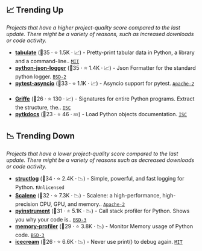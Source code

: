 ## 📈 Trending Up

_Projects that have a higher project-quality score compared to the last update. There might be a variety of reasons, such as increased downloads or code activity._

- <b><a href="https://github.com/astanin/python-tabulate">tabulate</a></b> (🥈35 ·  ⭐ 1.5K · 📈) - Pretty-print tabular data in Python, a library and a command-line.. <code><a href="http://bit.ly/34MBwT8">MIT</a></code>
- <b><a href="https://github.com/madzak/python-json-logger">python-json-logger</a></b> (🥈35 ·  ⭐ 1.4K · 📈) - Json Formatter for the standard python logger. <code><a href="http://bit.ly/3rqEWVr">BSD-2</a></code>
- <b><a href="https://github.com/pytest-dev/pytest-asyncio">pytest-asyncio</a></b> (🥈33 ·  ⭐ 1.1K · 📈) - Asyncio support for pytest. <code><a href="http://bit.ly/3nYMfla">Apache-2</a></code> <code><img src="https://docs.pytest.org/en/stable/_static/favicon.png" style="display:inline;" width="13" height="13"></code>
- <b><a href="https://github.com/mkdocstrings/griffe">Griffe</a></b> (🥉26 ·  ⭐ 130 · 📈) - Signatures for entire Python programs. Extract the structure, the.. <code><a href="http://bit.ly/3hkKRql">ISC</a></code>
- <b><a href="https://github.com/mkdocstrings/pytkdocs">pytkdocs</a></b> (🥉23 ·  ⭐ 46 · 💤) - Load Python objects documentation. <code><a href="http://bit.ly/3hkKRql">ISC</a></code>

## 📉 Trending Down

_Projects that have a lower project-quality score compared to the last update. There might be a variety of reasons such as decreased downloads or code activity._

- <b><a href="https://github.com/hynek/structlog">structlog</a></b> (🥈34 ·  ⭐ 2.4K · 📉) - Simple, powerful, and fast logging for Python. <code>❗Unlicensed</code>
- <b><a href="https://github.com/plasma-umass/scalene">Scalene</a></b> (🥈32 ·  ⭐ 7.3K · 📉) - Scalene: a high-performance, high-precision CPU, GPU, and memory.. <code><a href="http://bit.ly/3nYMfla">Apache-2</a></code>
- <b><a href="https://github.com/joerick/pyinstrument">pyinstrument</a></b> (🥈31 ·  ⭐ 5.1K · 📉) - Call stack profiler for Python. Shows you why your code is.. <code><a href="http://bit.ly/3aKzpTv">BSD-3</a></code>
- <b><a href="https://github.com/pythonprofilers/memory_profiler">memory-profiler</a></b> (🥈29 ·  ⭐ 3.8K · 📉) - Monitor Memory usage of Python code. <code><a href="http://bit.ly/3aKzpTv">BSD-3</a></code>
- <b><a href="https://github.com/gruns/icecream">icecream</a></b> (🥉26 ·  ⭐ 6.6K · 📉) - Never use print() to debug again. <code><a href="http://bit.ly/34MBwT8">MIT</a></code>

